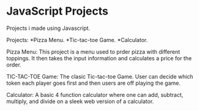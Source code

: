 # JavaScript Projects
 
Projects i made using Javascript.

Projects:
*Pizza Menu.
*Tic-tac-toe Game.
*Calculator.

Pizza Menu: 
This project is a menu used to prder pizza with different toppings. It then takes the input information and calculates a price for the order.

TIC-TAC-TOE Game:
The clasic Tic-tac-toe Game. User can decide which token each player goes first and then users are off playing the game.

Calculator:
 A basic 4 function calculator where one can add, subtract, multiply, and divide on a sleek web version of a calculator.
